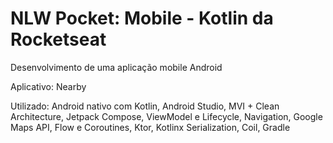 # NLW Pocket: Mobile - Kotlin da Rocketseat 

Desenvolvimento de uma aplicação mobile Android

Aplicativo: Nearby 

Utilizado: Android nativo com Kotlin, Android Studio, MVI + Clean Architecture, Jetpack Compose, ViewModel e Lifecycle, Navigation, Google Maps API, Flow e Coroutines, Ktor, Kotlinx Serialization, Coil, Gradle
